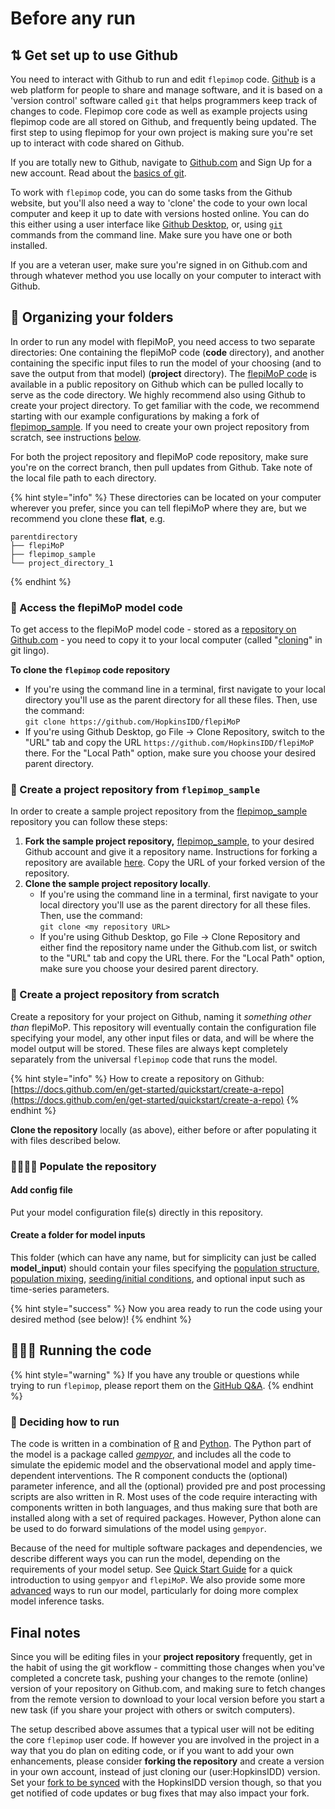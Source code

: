 # Before any run

## &#x20;⇅ Get set up to use Github

You need to interact with Github to run and edit `flepimop` code. [Github](https://github.com/) is a web platform for people to share and manage software, and it is based on a 'version control' software called `git` that helps programmers keep track of changes to code. Flepimop core code as well as example projects using flepimop code are all stored on Github, and frequently being updated. The first step to using flepimop for your own project is making sure you're set up to interact with code shared on Github.&#x20;

If you are totally new to Github, navigate to [Github.com](https://github.com/) and Sign Up for a new account. Read about the [basics of git](https://docs.github.com/en/get-started/getting-started-with-git/set-up-git).&#x20;

To work with `flepimop` code, you can do some tasks from the Github website, but you'll also need a way to 'clone' the code to your own local computer and keep it up to date with versions hosted online. You can do this either using a user interface like [Github Desktop](https://desktop.github.com/), or, using [`git` ](https://git-scm.com/downloads)commands from the command line.  Make sure you have one or both installed.&#x20;

If you are a veteran user, make sure you're signed in on Github.com and through whatever method you use locally on your computer to interact with Github.&#x20;

## 🧺 Organizing your folders

In order to run any model with flepiMoP, you need access to two separate directories: One containing the flepiMoP code (**code** directory), and another containing the specific input files to run the model of your choosing (and to save the output from that model) (**project** directory). The [flepiMoP code](https://github.com/HopkinsIDD/flepiMoP) is available in a public repository on Github which can be pulled locally to serve as the code directory. We highly recommend also using Github to create your project directory. To get familiar with the code, we recommend starting with our example configurations by making a fork of  [flepimop\_sample](https://github.com/HopkinsIDD/flepimop\_sample). If you need to create your own project repository from scratch, see instructions [below](before-any-run.md#create-a-project-repository).

For both the project repository and flepiMoP code repository, make sure you're on the correct branch, then pull updates from Github. Take note of the local file path to each directory.

{% hint style="info" %}
These directories can be located on your computer wherever you prefer, since you can tell flepiMoP where they are, but we recommend you clone these **flat**, e.g.

```
parentdirectory
├── flepiMoP
├── flepimop_sample
└── project_directory_1
```
{% endhint %}

### 🔐 Access the flepiMoP model code

To get access to the flepiMoP model code - stored as a [repository on Github.com](https://github.com/HopkinsIDD/flepiMoP) - you need to copy it to your local computer (called "[cloning](../)" in git lingo).&#x20;

**To clone the `flepimop` code repository**

* If you're using the command line in a terminal, first navigate to your local directory you'll use as the parent directory for all these files. Then, use the command:\
  `git clone https://github.com/HopkinsIDD/flepiMoP`
* If you're using Github Desktop, go File -> Clone Repository, switch to the "URL" tab and copy the URL `https://github.com/HopkinsIDD/flepiMoP` there. For the "Local Path" option, make sure you choose your desired parent directory.&#x20;

### 📂 Create a project repository from `flepimop_sample`&#x20;

In order to create a sample project repository from the [flepimop\_sample](https://github.com/HopkinsIDD/flepimop\_sample) repository you can follow these steps:

1. **Fork the sample project repository,**  [flepimop\_sample](https://github.com/HopkinsIDD/flepimop\_sample), to your desired Github account and give it a repository name. Instructions for forking a repository are available [here](https://docs.github.com/en/get-started/quickstart/fork-a-repo). Copy the URL of your forked version of the repository.&#x20;
2. **Clone the sample project repository locally**.&#x20;
   * If you're using the command line in a terminal, first navigate to your local directory you'll use as the parent directory for all these files. Then, use the command:\
     `git clone <my repository URL>`
   * If you're using Github Desktop, go File -> Clone Repository and either find the repository name under the Github.com list, or switch to the "URL" tab and copy the URL there. For the "Local Path" option, make sure you choose your desired parent directory.&#x20;

### 📂 Create a project repository from scratch

Create a repository for your project on Github, naming it _something other than_ flepiMoP. This repository will eventually contain the configuration file specifying your model, any other input files or data, and will be where the model output will be stored. These files are always kept completely separately from the universal `flepimop` code that runs the model.&#x20;

{% hint style="info" %}
How to create a repository on Github: [https://docs.github.com/en/get-started/quickstart/create-a-repo](https://docs.github.com/en/get-started/quickstart/create-a-repo)
{% endhint %}

**Clone the repository** locally (as above), either before or after populating it with files described below.&#x20;

### 👨‍👩‍👧‍👦 Populate the repository

#### Add config file

Put your model configuration file(s) directly in this repository.

#### Create a folder for model inputs

This folder (which can have any name, but for simplicity can just be called **model\_input**) should contain your files specifying the [population structure, population mixing](../gempyor/model-implementation/specifying-population-structure.md), [seeding/initial conditions](../gempyor/model-implementation/specifying-initial-conditions.md), and optional input such as time-series parameters. &#x20;

{% hint style="success" %}
Now you area ready to run the code using your desired method (see below)!
{% endhint %}

## 🏃🏽‍♀️ Running the code

{% hint style="warning" %}
If you have any trouble or questions while trying to run `flepimop`, please report them on the [GitHub Q\&A](https://github.com/HopkinsIDD/flepiMoP/discussions/categories/q-a).
{% endhint %}

### 🤔 Deciding how to run

The code is written in a combination of [R](https://www.r-project.org/) and [Python](https://www.python.org/). The Python part of the model is a package called [_gempyor_](../gempyor/model-description.md), and includes all the code to simulate the epidemic model and the observational model and apply time-dependent interventions. The R component conducts the (optional) parameter inference, and all the (optional) provided pre and post processing scripts are also written in R. Most uses of the code require interacting with components written in both languages, and thus making sure that both are installed along with a set of required packages. However, Python alone can be used to do forward simulations of the model using `gempyor`.&#x20;

Because of the need for multiple software packages and dependencies, we describe different ways you can run the model, depending on the requirements of your model setup.  See [Quick Start Guide](quick-start-guide.md) for a quick introduction to using `gempyor` and `flepiMoP`. We also provide some more [advanced](advanced-run-guides/) ways to run our model, particularly for doing more complex model inference tasks.&#x20;

## Final notes&#x20;

Since you will be editing files in your **project repository** frequently, get in the habit of using the git workflow - committing those changes when you've completed a concrete task, pushing your changes to the remote (online) version of your repository on Github.com, and making sure to fetch changes from the remote version to download to your local version before you start a new task (if you share your project with others or switch computers).&#x20;

The setup described above assumes that a typical user will not be editing the core `flepimop` user code. If however you are involved in the project in a way that you do plan on editing code, or if you want to add your own enhancements, please consider **forking the repository** and create a version in your own account, instead of just cloning our (user:HopkinsIDD) version. Set your [fork to be synced](https://docs.github.com/en/pull-requests/collaborating-with-pull-requests/working-with-forks/fork-a-repo) with the HopkinsIDD version though, so that you get notified of code updates or bug fixes that may also impact your fork. &#x20;



